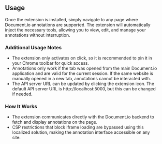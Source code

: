 ## Usage
Once the extension is installed, simply navigate to any page where Document.io annotations are supported. The extension will automatically inject the necessary tools, allowing you to view, edit, and manage your annotations without interruption.

### Additional Usage Notes
- The extension only activates on click, so it is recommended to pin it in your Chrome toolbar for quick access.
- Annotations only work if the tab was opened from the main Document.io application and are valid for the current session. If the same website is manually opened in a new tab, annotations cannot be interacted with.
- The API server URL can be updated by clicking the extension icon. The default API server URL is http://localhost:5000, but this can be changed if needed.


### How It Works
- The extension communicates directly with the Document.io backend to fetch and display annotations on the page.
- CSP restrictions that block iframe loading are bypassed using this localized solution, making the annotation interface accessible on any site.

